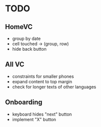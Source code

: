#  TODO

## HomeVC
- group by date
- cell touched -> (group, row)
- hide back button

## All VC
- constraints for smaller phones
- expand content to top margin
- check for longer texts of other languages

## Onboarding
- keyboard hides "next" button
- implement "X" button
